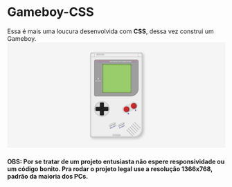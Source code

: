 # Gameboy-CSS

Essa é mais uma loucura desenvolvida com **CSS**, dessa vez construi um Gameboy.
<img src="https://github.com/Gabriel-Tomaz/Gameboy-CSS/blob/master/screenshots/Captura%20de%20tela%20de%202020-07-13%2018-45-49.png" width="600">


#### OBS: Por se tratar de um projeto entusiasta não espere responsividade ou um código bonito. Pra rodar o projeto legal use a resolução 1366x768, padrão da maioria dos PCs. 

